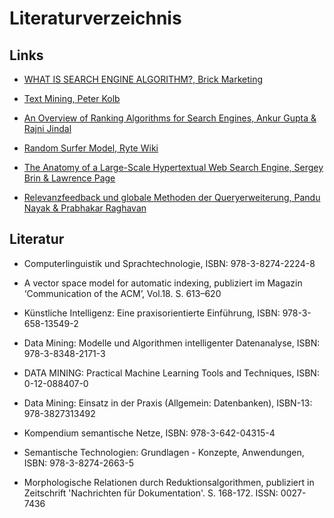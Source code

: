 # Literaturverzeichnis

## Links

* [WHAT IS SEARCH ENGINE ALGORITHM?, Brick Marketing](http://www.brickmarketing.com/define-search-engine-algorithm.htm)

* [Text Mining, Peter Kolb](http://www.ling.uni-potsdam.de/~kolb/ECL/TextMining.pdf)

* [An Overview of Ranking Algorithms for Search Engines, Ankur Gupta & Rajni Jindal](https://bvicam.ac.in/news/INDIACom%202008%20Proceedings/pdfs/papers/281.pdf)

* [Random Surfer Model, Ryte Wiki](https://de.ryte.com/wiki/Random_Surfer_Model)

* [The Anatomy of a Large-Scale Hypertextual Web Search Engine, Sergey Brin & Lawrence Page ](http://infolab.stanford.edu/pub/papers/google.pdf)

* [Relevanzfeedback und globale Methoden der Queryerweiterung, Pandu Nayak & Prabhakar Raghavan](http://www.cis.uni-muenchen.de/kurse/kristof/ir/vorlesung/sitzung8.pdf)

## Literatur
 
* Computerlinguistik und Sprachtechnologie, ISBN: 978-3-8274-2224-8

* A vector space model for automatic indexing, publiziert im Magazin ‘Communication of the ACM’, Vol.18. S. 613–620

* Künstliche Intelligenz: Eine praxisorientierte Einführung, ISBN: 978-3-658-13549-2

* Data Mining: Modelle und Algorithmen intelligenter Datenanalyse, ISBN: 978-3-8348-2171-3

* DATA MINING: Practical Machine Learning Tools and Techniques, ISBN: 0-12-088407-0

* Data Mining: Einsatz in der Praxis (Allgemein: Datenbanken), ISBN-13: 978-3827313492

* Kompendium semantische Netze, ISBN: 978-3-642-04315-4

* Semantische Technologien: Grundlagen - Konzepte, Anwendungen, ISBN: 978-3-8274-2663-5

* Morphologische Relationen durch Reduktionsalgorithmen, publiziert in Zeitschrift 'Nachrichten für Dokumentation'.
 S. 168-172. ISSN: 0027-7436


